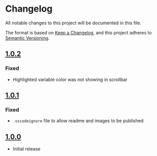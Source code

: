 # Changelog

All notable changes to this project will be documented in this file.

The format is based on [Keep a Changelog](https://keepachangelog.com/en/1.0.0/),
and this project adheres to [Semantic Versioning](https://semver.org/spec/v2.0.0.html).

## [1.0.2]

### Fixed

- Highlighted variable color was not showing in scrollbar

## [1.0.1]

### Fixed

- `.vscodeignore` file to allow readme and images to be published

## [1.0.0]

- Initial release

[1.0.2]: https://github.com/Pustur/rapture-vscode/compare/1.0.1...1.0.2
[1.0.1]: https://github.com/Pustur/rapture-vscode/compare/1.0.0...1.0.1
[1.0.0]: https://github.com/Pustur/rapture-vscode/releases/tag/1.0.0
